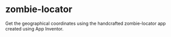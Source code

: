 # zombie-locator
Get the geographical coordinates using the handcrafted zombie-locator app created using App Inventor.
